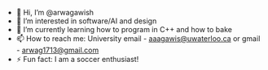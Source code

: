 - 👋 Hi, I’m @arwagawish
- 👀 I’m interested in software/AI and design 
- 🌱 I’m currently learning how to program in C++ and how to bake
- 📫 How to reach me: University email - aaagawis@uwaterloo.ca or gmail - arwag1713@gmail.com
- ⚡ Fun fact: I am a soccer enthusiast!

